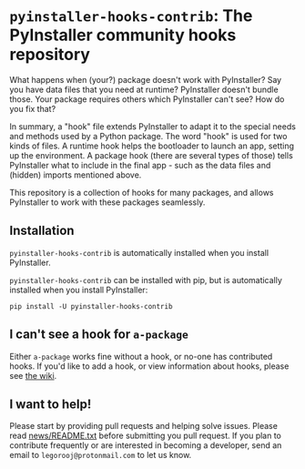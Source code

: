 # `pyinstaller-hooks-contrib`: The PyInstaller community hooks repository



What happens when (your?) package doesn't work with PyInstaller? Say you have data files that you need at runtime?
PyInstaller doesn't bundle those. Your package requires others which PyInstaller can't see? How do you fix that?

In summary, a "hook" file extends PyInstaller to adapt it to the special needs and methods used by a Python package.
The word "hook" is used for two kinds of files. A runtime hook helps the bootloader to launch an app, setting up the
environment. A package hook (there are several types of those) tells PyInstaller what to include in the final app -
such as the data files and (hidden) imports mentioned above.

This repository is a collection of hooks for many packages, and allows PyInstaller to work with these packages
seamlessly.

## Installation

`pyinstaller-hooks-contrib` is automatically installed when you install PyInstaller.

`pyinstaller-hooks-contrib` can be installed with pip, but is automatically installed when you install PyInstaller:

```commandline
pip install -U pyinstaller-hooks-contrib
```


## I can't see a hook for `a-package`

Either `a-package` works fine without a hook, or no-one has contributed hooks.
If you'd like to add a hook, or view information about hooks,
please see [the wiki](https://github.com/pyinstaller/pyinstaller-hooks-contrib/wiki).


## I want to help!

Please start by providing pull requests and helping solve issues.
Please read [news/README.txt](https://github.com/pyinstaller/pyinstaller-hooks-contrib/blob/master/news/README.txt) before submitting you pull request.
If you plan to contribute frequently or are interested in becoming a developer,
send an email to `legorooj@protonmail.com` to let us know.

